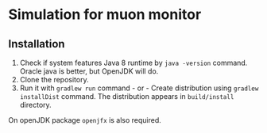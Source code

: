 # Simulation for muon monitor #

## Installation ##
1. Check if system features Java 8 runtime by `java -version` command. Oracle java is better, but OpenJDK will do.
2. Clone the repository.
3. 	Run it with `gradlew run` command
		- or -
	Create distribution using `gradlew installDist` command. The distribution appears in `build/install` directory.

On openJDK package `openjfx` is also required.